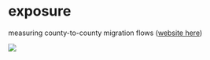 # exposure
measuring county-to-county migration flows ([website here](https://asrenninger.github.io/exposure/))

![](viz/test.gif)
